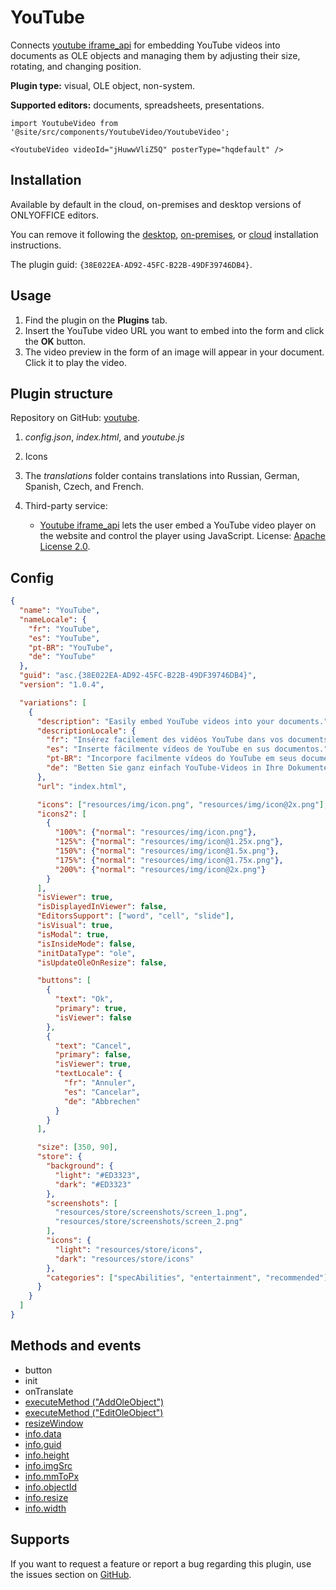 # YouTube

Connects [youtube iframe\_api](https://developers.google.com/youtube/iframe_api_reference) for embedding YouTube videos into documents as OLE objects and managing them by adjusting their size, rotating, and changing position.

**Plugin type:** visual, OLE object, non-system.

**Supported editors:** documents, spreadsheets, presentations.

```mdx-code-block
import YoutubeVideo from '@site/src/components/YoutubeVideo/YoutubeVideo';

<YoutubeVideo videoId="jHuwwVliZ5Q" posterType="hqdefault" />
```

## Installation

Available by default in the cloud, on-premises and desktop versions of ONLYOFFICE editors.

You can remove it following the [desktop](/docs/plugin-and-macros/tutorials/installing/onlyoffice-desktop-editors.md), [on-premises](/docs/plugin-and-macros/tutorials/installing/onlyoffice-docs-on-premises.md), or [cloud](/docs/plugin-and-macros/tutorials/installing/onlyoffice-cloud.md) installation instructions.

The plugin guid: `{38E022EA-AD92-45FC-B22B-49DF39746DB4}`.

## Usage

1. Find the plugin on the **Plugins** tab.
2. Insert the YouTube video URL you want to embed into the form and click the **OK** button.
3. The video preview in the form of an image will appear in your document. Click it to play the video.

## Plugin structure

Repository on GitHub: [youtube](https://github.com/ONLYOFFICE/onlyoffice.github.io/tree/master/sdkjs-plugins/content/youtube).

1. *config.json*, *index.html*, and *youtube.js*

2. Icons

3. The *translations* folder contains translations into Russian, German, Spanish, Czech, and French.

4. Third-party service:

   - [Youtube iframe\_api](https://developers.google.com/youtube/iframe_api_reference) lets the user embed a YouTube video player on the website and control the player using JavaScript. License: [Apache License 2.0](https://www.apache.org/licenses/LICENSE-2.0).

## Config

``` json
{
  "name": "YouTube",
  "nameLocale": {
    "fr": "YouTube",
    "es": "YouTube",
    "pt-BR": "YouTube",
    "de": "YouTube"
  },
  "guid": "asc.{38E022EA-AD92-45FC-B22B-49DF39746DB4}",
  "version": "1.0.4",

  "variations": [
    {
      "description": "Easily embed YouTube videos into your documents.",
      "descriptionLocale": {
        "fr": "Insérez facilement des vidéos YouTube dans vos documents.",
        "es": "Inserte fácilmente vídeos de YouTube en sus documentos.",
        "pt-BR": "Incorpore facilmente vídeos do YouTube em seus documentos.",
        "de": "Betten Sie ganz einfach YouTube-Videos in Ihre Dokumente ein."
      },
      "url": "index.html",

      "icons": ["resources/img/icon.png", "resources/img/icon@2x.png"],
      "icons2": [
        {
          "100%": {"normal": "resources/img/icon.png"},
          "125%": {"normal": "resources/img/icon@1.25x.png"},
          "150%": {"normal": "resources/img/icon@1.5x.png"},
          "175%": {"normal": "resources/img/icon@1.75x.png"},
          "200%": {"normal": "resources/img/icon@2x.png"}
        }
      ],
      "isViewer": true,
      "isDisplayedInViewer": false,
      "EditorsSupport": ["word", "cell", "slide"],
      "isVisual": true,
      "isModal": true,
      "isInsideMode": false,
      "initDataType": "ole",
      "isUpdateOleOnResize": false,

      "buttons": [
        {
          "text": "Ok",
          "primary": true,
          "isViewer": false
        },
        {
          "text": "Cancel",
          "primary": false,
          "isViewer": true,
          "textLocale": {
            "fr": "Annuler",
            "es": "Cancelar",
            "de": "Abbrechen"
          }
        }
      ],

      "size": [350, 90],
      "store": {
        "background": {
          "light": "#ED3323",
          "dark": "#ED3323"
        },
        "screenshots": [
          "resources/store/screenshots/screen_1.png",
          "resources/store/screenshots/screen_2.png"
        ],
        "icons": {
          "light": "resources/store/icons",
          "dark": "resources/store/icons"
        },
        "categories": ["specAbilities", "entertainment", "recommended"]
      }
    }
  ]
}
```

## Methods and events

- button
- init
- onTranslate
- [executeMethod ("AddOleObject")](/docs/plugin-and-macros/interacting-with-editors/text-document-api/Methods/AddOleObject.md)
- [executeMethod ("EditOleObject")](/docs/plugin-and-macros/interacting-with-editors/text-document-api/Methods/EditOleObject.md)
- [resizeWindow](/docs/plugin-and-macros/customization/windows-and-panels.md#interacting-with-a-window)
- [info.data](/docs/plugin-and-macros/interacting-with-editors/overview/how-to-call-commands.md#data)
- [info.guid](/docs/plugin-and-macros/interacting-with-editors/overview/how-to-call-commands.md#guid)
- [info.height](/docs/plugin-and-macros/interacting-with-editors/overview/how-to-call-commands.md#height)
- [info.imgSrc](/docs/plugin-and-macros/interacting-with-editors/overview/how-to-call-commands.md#imgSrc)
- [info.mmToPx](/docs/plugin-and-macros/interacting-with-editors/overview/how-to-call-commands.md#mmToPx)
- [info.objectId](/docs/plugin-and-macros/interacting-with-editors/overview/how-to-call-commands.md#objectId)
- [info.resize](/docs/plugin-and-macros/interacting-with-editors/overview/how-to-call-commands.md#resize)
- [info.width](/docs/plugin-and-macros/interacting-with-editors/overview/how-to-call-commands.md#width)

## Supports

If you want to request a feature or report a bug regarding this plugin, use the issues section on [GitHub](https://github.com/ONLYOFFICE/onlyoffice.github.io/issues).
